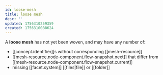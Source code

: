 ```yaml
---
id: loose-mesh
title: loose mesh
desc: ''
updated: 1756310259359
created: 1756310088624
---
```


A **loose mesh** has not yet been woven, and may have any number of:

- [[concept.identifier]]s without corresponding [[mesh-resource]]
- [[mesh-resource.node-component.flow-snapshot.next]] that differ from [[mesh-resource.node-component.flow-snapshot.current]]
- missing [[facet.system]] [[files|file]] or [[folder]]
